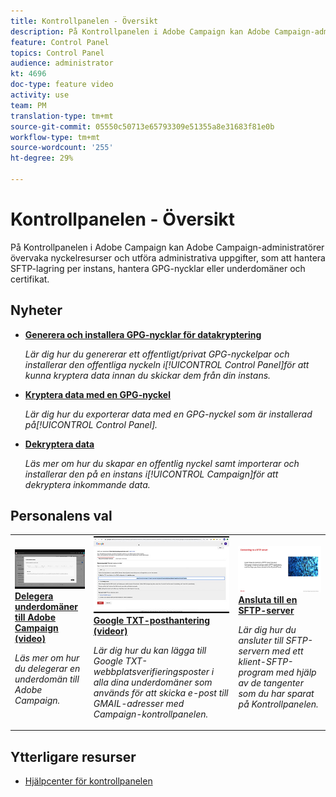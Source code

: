 ```yaml
---
title: Kontrollpanelen - Översikt
description: På Kontrollpanelen i Adobe Campaign kan Adobe Campaign-administratörer övervaka nyckelresurser och utföra administrativa uppgifter, som att hantera SFTP-lagring per instans, hantera GPG-nycklar eller underdomäner och certifikat.
feature: Control Panel
topics: Control Panel
audience: administrator
kt: 4696
doc-type: feature video
activity: use
team: PM
translation-type: tm+mt
source-git-commit: 05550c50713e65793309e51355a8e31683f81e0b
workflow-type: tm+mt
source-wordcount: '255'
ht-degree: 29%

---
```


# Kontrollpanelen - Översikt

På Kontrollpanelen i Adobe Campaign kan Adobe Campaign-administratörer övervaka nyckelresurser och utföra administrativa uppgifter, som att hantera SFTP-lagring per instans, hantera GPG-nycklar eller underdomäner och certifikat.

## Nyheter

* **[Generera och installera GPG-nycklar för datakryptering](/help/control-panel-tutorials/instance-settings/gpg-key-management/generating-and-installing-gpg-keys-for-data-encryption.md)**

   *Lär dig hur du genererar ett offentligt/privat GPG-nyckelpar och installerar den offentliga nyckeln i[!UICONTROL Control Panel]för att kunna kryptera data innan du skickar dem från din instans.*

* **[Kryptera data med en GPG-nyckel](/help/control-panel-tutorials/instance-settings/gpg-key-management/using-a-gpg-key-to-encrypt-data.md)**

   *Lär dig hur du exporterar data med en GPG-nyckel som är installerad på[!UICONTROL Control Panel].*

* **[Dekryptera data](/help/control-panel-tutorials/instance-settings/gpg-key-management/decrypting-data.md)**

   *Läs mer om hur du skapar en offentlig nyckel samt importerar och installerar den på en instans i[!UICONTROL Campaign]för att dekryptera inkommande data.*

## Personalens val

<table>
<tr>
  <td>
    <a href="./subdomains-and-certificates/subdomain-delegation.md"> 
      <img alt="Delegera underdomäner till Adobe Campaign (video)" src="./assets/31390.jpg"/>
    </a>
    <div>
      <a href="./subdomains-and-certificates/subdomain-delegation.md">
    <strong>Delegera underdomäner till Adobe Campaign (video)</strong>
    </a>
    </div>
    <p>
    <em>Läs mer om hur du delegerar en underdomän till Adobe Campaign.</em>
    <p>
  </td>
   <td>
    <a href="./subdomains-and-certificates/google-txt-record-management.md">
      <img alt="Google TXT-posthantering (videor)" src="./assets/32369.jpg" />
    </a>
    <div>
    <a href="./subdomains-and-certificates/google-txt-record-management.md">
    <strong>Google TXT-posthantering (videor)</strong>
    </a>
    </div>
    <p>
    <em> Lär dig hur du kan lägga till Google TXT-webbplatsverifieringsposter i alla dina underdomäner som används för att skicka e-post till GMAIL-adresser med Campaign-kontrollpanelen.</em>
    <p>
  </td>
  <td>
    <a href="./sftp-management/connect-to-sftp-server.md">
      <img alt="Ansluta till en SFTP-server" src="./assets/27263.jpg" />
    </a>
    <div>
      <a href="./sftp-management/connect-to-sftp-server.md">
    <strong>Ansluta till en SFTP-server</strong>
    </a>
    </div>
    <p>
    <em>Lär dig hur du ansluter till SFTP-servern med ett klient-SFTP-program med hjälp av de tangenter som du har sparat på Kontrollpanelen. </em>
    <p>
  </td>
</tr>
</table>

## Ytterligare resurser

* [Hjälpcenter för kontrollpanelen](https://docs.adobe.com/content/help/sv-SE/control-panel/using/control-panel-home.html)

